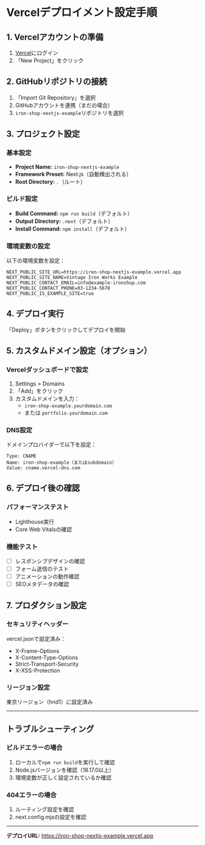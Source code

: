 # Vercelデプロイメント設定手順

## 1. Vercelアカウントの準備

1. [Vercel](https://vercel.com)にログイン
2. 「New Project」をクリック

## 2. GitHubリポジトリの接続

1. 「Import Git Repository」を選択
2. GitHubアカウントを連携（まだの場合）
3. `iron-shop-nextjs-example`リポジトリを選択

## 3. プロジェクト設定

### 基本設定
- **Project Name:** `iron-shop-nextjs-example`
- **Framework Preset:** Next.js（自動検出される）
- **Root Directory:** `.`（ルート）

### ビルド設定
- **Build Command:** `npm run build`（デフォルト）
- **Output Directory:** `.next`（デフォルト）
- **Install Command:** `npm install`（デフォルト）

### 環境変数の設定
以下の環境変数を設定：

```
NEXT_PUBLIC_SITE_URL=https://iron-shop-nextjs-example.vercel.app
NEXT_PUBLIC_SITE_NAME=Vintage Iron Works Example
NEXT_PUBLIC_CONTACT_EMAIL=info@example-ironshop.com
NEXT_PUBLIC_CONTACT_PHONE=03-1234-5678
NEXT_PUBLIC_IS_EXAMPLE_SITE=true
```

## 4. デプロイ実行

「Deploy」ボタンをクリックしてデプロイを開始

## 5. カスタムドメイン設定（オプション）

### Vercelダッシュボードで設定
1. Settings > Domains
2. 「Add」をクリック
3. カスタムドメインを入力：
   - `iron-shop-example.yourdomain.com`
   - または `portfolio.yourdomain.com`

### DNS設定
ドメインプロバイダーで以下を設定：

```
Type: CNAME
Name: iron-shop-example（またはsubdomain）
Value: cname.vercel-dns.com
```

## 6. デプロイ後の確認

### パフォーマンステスト
- Lighthouse実行
- Core Web Vitalsの確認

### 機能テスト
- [ ] レスポンシブデザインの確認
- [ ] フォーム送信のテスト
- [ ] アニメーションの動作確認
- [ ] SEOメタデータの確認

## 7. プロダクション設定

### セキュリティヘッダー
vercel.jsonで設定済み：
- X-Frame-Options
- X-Content-Type-Options
- Strict-Transport-Security
- X-XSS-Protection

### リージョン設定
東京リージョン（hnd1）に設定済み

---

## トラブルシューティング

### ビルドエラーの場合
1. ローカルで`npm run build`を実行して確認
2. Node.jsバージョンを確認（18.17.0以上）
3. 環境変数が正しく設定されているか確認

### 404エラーの場合
1. ルーティング設定を確認
2. next.config.mjsの設定を確認

---

**デプロイURL:** https://iron-shop-nextjs-example.vercel.app
